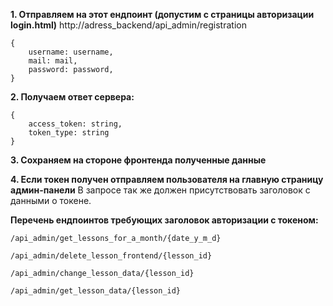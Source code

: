 **1. Отправляем на этот ендпоинт  (допустим с страницы авторизации login.html)**
http://adress_backend/api_admin/registration

```code  
{
    username: username,
    mail: mail,
    password: password,
}
```

**2. Получаем ответ сервера:**

```code
{
    access_token: string,
    token_type: string
}
```

**3. Сохраняем на стороне фронтенда полученные данные**

**4. Если токен получен отправляем пользователя на главную страницу админ-панели**
В запросе так же должен присутствовать заголовок с данными о токене.

**Перечень ендпоинтов требующих заголовок авторизации с токеном:**
```code
/api_admin/get_lessons_for_a_month/{date_y_m_d}

/api_admin/delete_lesson_frontend/{lesson_id}

/api_admin/change_lesson_data/{lesson_id}

/api_admin/get_lesson_data/{lesson_id}
```